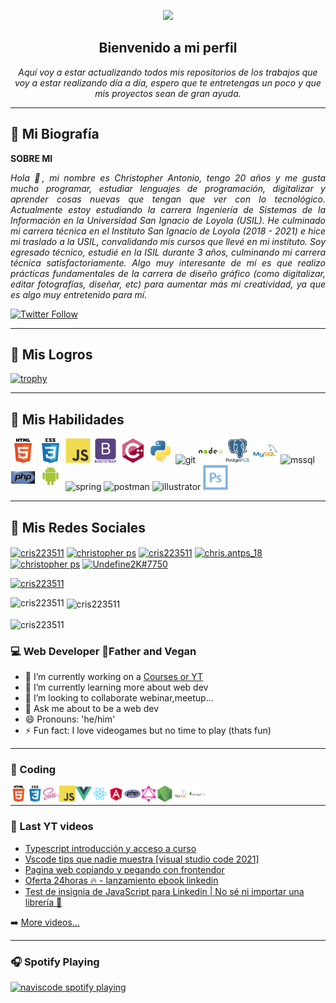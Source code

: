 <p align="center"><img width="140" src="https://user-images.githubusercontent.com/6661165/91657958-61b4fd00-eb00-11ea-9def-dc7ef5367e34.png" />
<h2 align="center">Bienvenido a mi perfil</h2></p>
<i><p align="center">Aquí voy a estar actualizando todos mis repositorios de los trabajos que voy a estar realizando día a día, espero que te entretengas un poco y que mis proyectos sean de gran ayuda.</p></i>

---

## 💎 Mi Biografía

**SOBRE MI**
<i><p align="justify">Hola 👋, mi nombre es Christopher Antonio, tengo 20 años y me gusta mucho programar, estudiar lenguajes de programación, digitalizar y aprender cosas nuevas que tengan que ver con lo tecnológico. Actualmente estoy estudiando la carrera Ingeniería de Sistemas de la Información en la Universidad San Ignacio de Loyola (USIL). He culminado mi carrera técnica en el Instituto San Ignacio de Loyola (2018 - 2021) e hice mi traslado a la USIL, convalidando mis cursos que llevé en mi instituto. Soy egresado técnico, estudié en la ISIL durante 3 años, culminando mi carrera técnica satisfactoriamente. Algo muy interesante de mí es que realizo prácticas fundamentales de la carrera de diseño gráfico (como digitalizar, editar fotografías, diseñar, etc) para aumentar más mi creatividad, ya que es algo muy entretenido para mí.</p></i>
[![Twitter Follow](https://img.shields.io/twitter/follow/Cris223511?color=1DA1F2&label=Cris223511&logo=twitter&style=for-the-badge)](https://twitter.com/Cris223511)

---

## 💎 Mis Logros

[![trophy](https://github-profile-trophy.vercel.app/?username=cris223511&theme=dracula&row=2&column=3)](https://github.com/ryo-ma/github-profile-trophy)

---

## 💎 Mis Habilidades

<img src="https://raw.githubusercontent.com/devicons/devicon/master/icons/html5/html5-original-wordmark.svg" alt="html5" width="40" height="40"/> <img src="https://raw.githubusercontent.com/devicons/devicon/master/icons/css3/css3-original-wordmark.svg" alt="css3" width="40" height="40"/> <img src="https://raw.githubusercontent.com/devicons/devicon/master/icons/javascript/javascript-original.svg" alt="javascript" width="40" height="40"/> <img src="https://raw.githubusercontent.com/devicons/devicon/master/icons/bootstrap/bootstrap-plain-wordmark.svg" alt="bootstrap" width="40" height="40"/> <img src="https://raw.githubusercontent.com/devicons/devicon/master/icons/cplusplus/cplusplus-original.svg" alt="cplusplus" width="40" height="40"/> <img src="https://raw.githubusercontent.com/devicons/devicon/master/icons/python/python-original.svg" alt="python" width="40" height="40"/> <img src="https://www.vectorlogo.zone/logos/git-scm/git-scm-icon.svg" alt="git" width="40" height="40"/> <img src="https://raw.githubusercontent.com/devicons/devicon/master/icons/nodejs/nodejs-original-wordmark.svg" alt="nodejs" width="40" height="40"/>  <img src="https://raw.githubusercontent.com/devicons/devicon/master/icons/postgresql/postgresql-original-wordmark.svg" alt="postgresql" width="40" height="40"/>  <img src="https://raw.githubusercontent.com/devicons/devicon/master/icons/mysql/mysql-original-wordmark.svg" alt="mysql" width="40" height="40"/>  <img src="https://www.svgrepo.com/show/303229/microsoft-sql-server-logo.svg" alt="mssql" width="40" height="40"/>  <img src="https://raw.githubusercontent.com/devicons/devicon/master/icons/php/php-original.svg" alt="php" width="40" height="40"/>  <img src="https://raw.githubusercontent.com/devicons/devicon/master/icons/android/android-original-wordmark.svg" alt="android" width="40" height="40"/>  <img src="https://www.vectorlogo.zone/logos/springio/springio-icon.svg" alt="spring" width="40" height="40"/>  <img src="https://www.vectorlogo.zone/logos/getpostman/getpostman-icon.svg" alt="postman" width="40" height="40"/>  <img src="https://www.vectorlogo.zone/logos/adobe_illustrator/adobe_illustrator-icon.svg" alt="illustrator" width="40" height="40"/>  <img src="https://raw.githubusercontent.com/devicons/devicon/master/icons/photoshop/photoshop-line.svg" alt="photoshop" width="40" height="40"/>

---

## 💎 Mis Redes Sociales

<p align="left">
<a href="https://twitter.com/cris223511" target="blank"><img align="center" src="https://raw.githubusercontent.com/rahuldkjain/github-profile-readme-generator/master/src/images/icons/Social/twitter.svg" alt="cris223511" height="30" width="40" /></a>
<a href="https://linkedin.com/in/christopher ps" target="blank"><img align="center" src="https://raw.githubusercontent.com/rahuldkjain/github-profile-readme-generator/master/src/images/icons/Social/linked-in-alt.svg" alt="christopher ps" height="30" width="40" /></a>
<a href="https://fb.com/cris223511" target="blank"><img align="center" src="https://raw.githubusercontent.com/rahuldkjain/github-profile-readme-generator/master/src/images/icons/Social/facebook.svg" alt="cris223511" height="30" width="40" /></a>
<a href="https://instagram.com/chris.antps_18" target="blank"><img align="center" src="https://raw.githubusercontent.com/rahuldkjain/github-profile-readme-generator/master/src/images/icons/Social/instagram.svg" alt="chris.antps_18" height="30" width="40" /></a>
<a href="https://www.youtube.com/c/christopher ps" target="blank"><img align="center" src="https://raw.githubusercontent.com/rahuldkjain/github-profile-readme-generator/master/src/images/icons/Social/youtube.svg" alt="christopher ps" height="30" width="40" /></a>
<a href="https://discord.gg/Undefine2K#7750" target="blank"><img align="center" src="https://raw.githubusercontent.com/rahuldkjain/github-profile-readme-generator/master/src/images/icons/Social/discord.svg" alt="Undefine2K#7750" height="30" width="40" /></a>
</p>

<p align="left"><a href="https://twitter.com/cris223511" target="blank"><img src="https://img.shields.io/twitter/follow/cris223511?logo=twitter&style=for-the-badge" alt="cris223511"/></a></p>

<p><img align="left" src="https://github-readme-stats.vercel.app/api/top-langs?username=cris223511&show_icons=true&locale=en&layout=compact" alt="cris223511" /></p>

<p>&nbsp;<img align="center" src="https://github-readme-stats.vercel.app/api?username=cris223511&show_icons=true&locale=en" alt="cris223511" /></p>

<p><img align="center" src="https://github-readme-streak-stats.herokuapp.com/?user=cris223511&" alt="cris223511" /></p>

### 💻 Web Developer 🌱Father and Vegan

- 🔭 I’m currently working on a [Courses or YT][website]
- 🌱 I’m currently learning more about web dev
- 👯 I’m looking to collaborate webinar,meetup...
- 💬 Ask me about to be a web dev
- 😄 Pronouns: 'he/him'
- ⚡ Fun fact: I love videogames but no time to play (thats fun)

---

### 🚀 Coding

[<img align="left" alt="HTML5" width="26px" src="https://raw.githubusercontent.com/github/explore/80688e429a7d4ef2fca1e82350fe8e3517d3494d/topics/html/html.png" />][yt]

[<img align="left" alt="CSS3" width="26px" src="https://raw.githubusercontent.com/github/explore/80688e429a7d4ef2fca1e82350fe8e3517d3494d/topics/css/css.png" />][yt]

[<img align="left" alt="Sass" width="26px" src="https://raw.githubusercontent.com/github/explore/80688e429a7d4ef2fca1e82350fe8e3517d3494d/topics/sass/sass.png" />][yt]

[<img align="left" alt="JavaScript" width="26px" src="https://raw.githubusercontent.com/github/explore/80688e429a7d4ef2fca1e82350fe8e3517d3494d/topics/javascript/javascript.png" />][yt]

[<img align="left" alt="Vue" width="26px" src="https://raw.githubusercontent.com/github/explore/80688e429a7d4ef2fca1e82350fe8e3517d3494d/topics/vue/vue.png" />][yt]

[<img align="left" alt="React" width="26px" src="https://raw.githubusercontent.com/github/explore/80688e429a7d4ef2fca1e82350fe8e3517d3494d/topics/react/react.png" />][yt]

[<img align="left" alt="Angular" width="26px" src="https://raw.githubusercontent.com/github/explore/80688e429a7d4ef2fca1e82350fe8e3517d3494d/topics/angular/angular.png" />][yt]

[<img align="left" alt="Php" width="26px" src="https://raw.githubusercontent.com/github/explore/80688e429a7d4ef2fca1e82350fe8e3517d3494d/topics/php/php.png" />][yt]

[<img align="left" alt="GraphQL" width="26px" src="https://raw.githubusercontent.com/github/explore/80688e429a7d4ef2fca1e82350fe8e3517d3494d/topics/graphql/graphql.png" />][yt]

[<img align="left" alt="Node.js" width="26px" src="https://raw.githubusercontent.com/github/explore/80688e429a7d4ef2fca1e82350fe8e3517d3494d/topics/nodejs/nodejs.png" />][yt]

[<img align="left" alt="MySQL" width="26px" src="https://raw.githubusercontent.com/github/explore/80688e429a7d4ef2fca1e82350fe8e3517d3494d/topics/mysql/mysql.png" />][yt]

[<img align="left" alt="MongoDB" width="26px" src="https://raw.githubusercontent.com/github/explore/80688e429a7d4ef2fca1e82350fe8e3517d3494d/topics/mongodb/mongodb.png" />][yt]

<br/>

---

### 🎥 Last YT videos

<!-- YT:START -->
- [Typescript introducción y acceso a curso](https://www.youtube.com/watch?v=tfYkPpnMSYQ)
- [Vscode tips que nadie muestra [visual studio code 2021]](https://www.youtube.com/watch?v=5nQZV63nhiM)
- [Pagina web copiando y pegando con frontendor](https://www.youtube.com/watch?v=XGyGJC2yEBQ)
- [Oferta 24horas 🔥 - lanzamiento ebook linkedin](https://www.youtube.com/watch?v=6vCErxF4mrc)
- [Test de insignia de JavaScript para Linkedin | No sé ni importar una librería 🤣](https://www.youtube.com/watch?v=nmvL2MphaJE)
<!-- YT:END -->

➡️ [More videos...][yt]

---

### 🎧 Spotify Playing

[<img src="https://spotify-now-playing-kappa.vercel.app/api/spotify-playing" alt="naviscode spotify playing" width="350" />]()

<!-- LINKS -->

[website]: https://naviscode.com/
[yt]: https://www.youtube.com/channel/UC9tcfsScui3S70hp_wC_EPw?sub_confirmation=1
[blog]: https://blog.naviscode.com/

